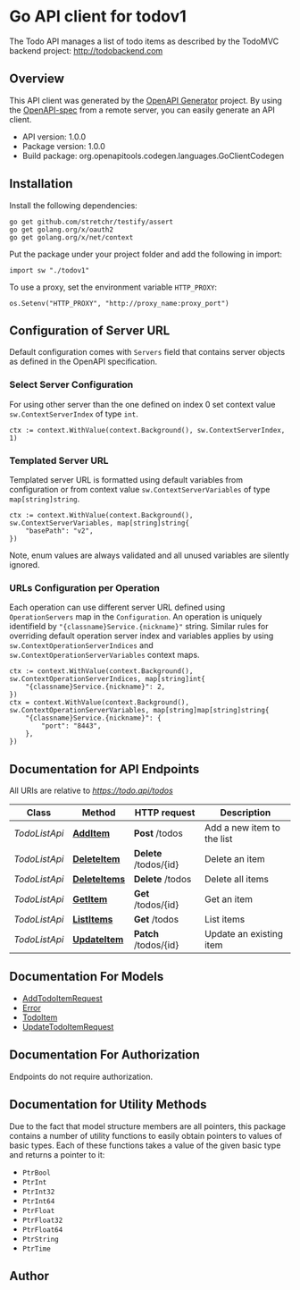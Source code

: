 # Go API client for todov1

The Todo API manages a list of todo items as described by the TodoMVC backend project: http://todobackend.com


## Overview
This API client was generated by the [OpenAPI Generator](https://openapi-generator.tech) project.  By using the [OpenAPI-spec](https://www.openapis.org/) from a remote server, you can easily generate an API client.

- API version: 1.0.0
- Package version: 1.0.0
- Build package: org.openapitools.codegen.languages.GoClientCodegen

## Installation

Install the following dependencies:

```shell
go get github.com/stretchr/testify/assert
go get golang.org/x/oauth2
go get golang.org/x/net/context
```

Put the package under your project folder and add the following in import:

```golang
import sw "./todov1"
```

To use a proxy, set the environment variable `HTTP_PROXY`:

```golang
os.Setenv("HTTP_PROXY", "http://proxy_name:proxy_port")
```

## Configuration of Server URL

Default configuration comes with `Servers` field that contains server objects as defined in the OpenAPI specification.

### Select Server Configuration

For using other server than the one defined on index 0 set context value `sw.ContextServerIndex` of type `int`.

```golang
ctx := context.WithValue(context.Background(), sw.ContextServerIndex, 1)
```

### Templated Server URL

Templated server URL is formatted using default variables from configuration or from context value `sw.ContextServerVariables` of type `map[string]string`.

```golang
ctx := context.WithValue(context.Background(), sw.ContextServerVariables, map[string]string{
	"basePath": "v2",
})
```

Note, enum values are always validated and all unused variables are silently ignored.

### URLs Configuration per Operation

Each operation can use different server URL defined using `OperationServers` map in the `Configuration`.
An operation is uniquely identifield by `"{classname}Service.{nickname}"` string.
Similar rules for overriding default operation server index and variables applies by using `sw.ContextOperationServerIndices` and `sw.ContextOperationServerVariables` context maps.

```
ctx := context.WithValue(context.Background(), sw.ContextOperationServerIndices, map[string]int{
	"{classname}Service.{nickname}": 2,
})
ctx = context.WithValue(context.Background(), sw.ContextOperationServerVariables, map[string]map[string]string{
	"{classname}Service.{nickname}": {
		"port": "8443",
	},
})
```

## Documentation for API Endpoints

All URIs are relative to *https://todo.api/todos*

Class | Method | HTTP request | Description
------------ | ------------- | ------------- | -------------
*TodoListApi* | [**AddItem**](docs/TodoListApi.md#additem) | **Post** /todos | Add a new item to the list
*TodoListApi* | [**DeleteItem**](docs/TodoListApi.md#deleteitem) | **Delete** /todos/{id} | Delete an item
*TodoListApi* | [**DeleteItems**](docs/TodoListApi.md#deleteitems) | **Delete** /todos | Delete all items
*TodoListApi* | [**GetItem**](docs/TodoListApi.md#getitem) | **Get** /todos/{id} | Get an item
*TodoListApi* | [**ListItems**](docs/TodoListApi.md#listitems) | **Get** /todos | List items
*TodoListApi* | [**UpdateItem**](docs/TodoListApi.md#updateitem) | **Patch** /todos/{id} | Update an existing item


## Documentation For Models

 - [AddTodoItemRequest](docs/AddTodoItemRequest.md)
 - [Error](docs/Error.md)
 - [TodoItem](docs/TodoItem.md)
 - [UpdateTodoItemRequest](docs/UpdateTodoItemRequest.md)


## Documentation For Authorization

 Endpoints do not require authorization.


## Documentation for Utility Methods

Due to the fact that model structure members are all pointers, this package contains
a number of utility functions to easily obtain pointers to values of basic types.
Each of these functions takes a value of the given basic type and returns a pointer to it:

* `PtrBool`
* `PtrInt`
* `PtrInt32`
* `PtrInt64`
* `PtrFloat`
* `PtrFloat32`
* `PtrFloat64`
* `PtrString`
* `PtrTime`

## Author



